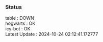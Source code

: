 ### Status


table : DOWN  
hogwarts : OK  
icy-bot : OK  
Latest Update : 2024-10-24 02:12:41.172777
